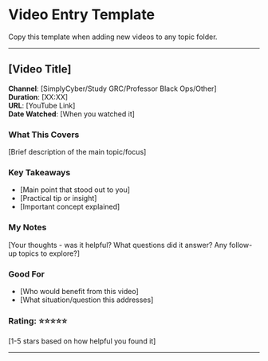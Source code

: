 # Video Entry Template

Copy this template when adding new videos to any topic folder.

---

## [Video Title]
**Channel**: [SimplyCyber/Study GRC/Professor Black Ops/Other]  
**Duration**: [XX:XX]  
**URL**: [YouTube Link]  
**Date Watched**: [When you watched it]

### What This Covers
[Brief description of the main topic/focus]

### Key Takeaways
- [Main point that stood out to you]
- [Practical tip or insight]  
- [Important concept explained]

### My Notes
[Your thoughts - was it helpful? What questions did it answer? Any follow-up topics to explore?]

### Good For
- [Who would benefit from this video]
- [What situation/question this addresses]

### Rating: ⭐⭐⭐⭐⭐
[1-5 stars based on how helpful you found it]

---
